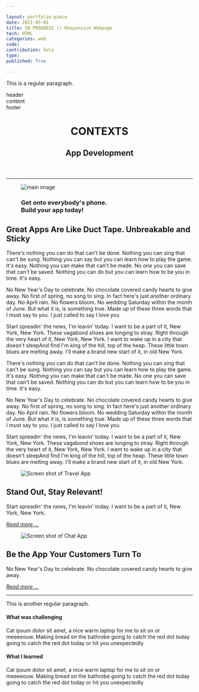 ```yaml
---

layout: portfolio-piece
date: 2021-05-01
title: IN PROGRESS || Responsive Webpage
tech: HTML
categories: web
code: 
contribution: Solo
type: 
published: True

---
```


This is a regular paragraph.

<div class = "hew">header</div>
<div class = "con">content</div>
<div class = "foo">footer </div>


<div id="container">
<header>
<div id = "business_name">
<h1>CONTEXTS</h1>
<h2>App Development</h2>
</div>
</header>

<hr/>

<section id="main">
<figure>
<picture>
<source media="(max-width: 400px)" srcset="get-on-everybodys-phone-400.jpg">
<source media="(max-width: 500px)" srcset="get-on-everybodys-phone-500.jpg">
<source media="(max-width: 600px)" srcset="get-on-everybodys-phone-600.jpg">
<source media="(max-width: 800px)" srcset="get-on-everybodys-phone-800.jpg">
<source media="(max-width: 1000px)" srcset="get-on-everybodys-phone-1000.jpg">
<source media="(max-width: 1200px)" srcset="get-on-everybodys-phone-1200.jpg">
<img alt="main image" src="get-on-everybodys-phone-1000.jpg">
</picture>
<h3>Get onto everybody's phone. <br/>Build your app today!</h3>
</figure>
</section>

<section id = "featured_article">
<article class = "main_article">
<h2>Great Apps Are Like Duct Tape. Unbreakable and Sticky</h2>   
<p class = "main_article_text">There's nothing you can do that can't be done. Nothing you can sing that can't be sung. Nothing you can say but you can learn how to play the game. It's easy. Nothing you can make that can't be made. No one you can save that can't be saved. Nothing you can do but you can learn how to be you in time. It's easy.</p>
<p class = "main_article_text">No New Year's Day to celebrate. No chocolate covered candy hearts to give away. No first of spring, no song to sing. In fact here's just another ordinary day. No April rain. No flowers bloom. No wedding Saturday within the month of June. But what it is, is something true. Made up of these three words that I must say to you. I just called to say I love you</p>  
<p class = "main_article_text">Start spreadin' the news, I'm leavin' today. I want to be a part of it, New York, New York. These vagabond shoes are longing to stray. Right through the very heart of it, New York, New York. I want to wake up in a city that doesn't sleepAnd find I'm king of the hill, top of the heap. These little town blues are melting away. I'll make a brand new start of it, in old New York.</p>   
<p class = "main_article_text">There's nothing you can do that can't be done. Nothing you can sing that can't be sung. Nothing you can say but you can learn how to play the game. It's easy. Nothing you can make that can't be made. No one you can save that can't be saved. Nothing you can do but you can learn how to be you in time. It's easy.</p>
<p class = "main_article_text">No New Year's Day to celebrate. No chocolate covered candy hearts to give away. No first of spring, no song to sing. In fact here's just another ordinary day. No April rain. No flowers bloom. No wedding Saturday within the month of June. But what it is, is something true. Made up of these three words that I must say to you. I just called to say I love you</p>  
<p class = "main_article_text">Start spreadin' the news, I'm leavin' today. I want to be a part of it, New York, New York. These vagabond shoes are longing to stray. Right through the very heart of it, New York, New York. I want to wake up in a city that doesn't sleepAnd find I'm king of the hill, top of the heap. These little town blues are melting away. I'll make a brand new start of it, in old New York.</p>            
</article>
</section>

<section id = "other_articles"> 
<article class = "small_article">
<figure>
<picture>
    <source media="(max-width: 400px)" srcset="travel-app-400.jpeg">
    <source media="(max-width: 600px)" srcset="travel-app-200.jpeg">
    <source media="(max-width: 900px)" srcset="travel-app-300.jpeg">
    <source media="(max-width: 1200px)" srcset="travel-app-400.jpeg">
    <img  alt = "Screen shot of Travel App" src="travel-app-400.jpeg">
</picture>
</figure>
<h2 class = "small_article_header">Stand Out, Stay Relevant!</h2>
<p class = "small_article_description">Start spreadin' the news, I'm leavin' today. I want to be a part of it, New York, New York.
</p>
<p><em><a href="">Read more ...</a></em></p>
</article>

<article class = "small_article">
<figure>
<picture>
    <source media="(max-width: 400px)" srcset="chat-app-400.jpeg">
    <source media="(max-width: 600px)" srcset="chat-app-200.jpeg">
    <source media="(max-width: 900px)" srcset="chat-app-300.jpeg">
    <source media="(max-width: 1200px)" srcset="chat-app-400.jpeg">
    <img  alt = "Screen shot of Chat App" src="chat-app-400.jpeg">
</picture>
</figure>
<h2 class = "small_article_header">Be the App Your Customers Turn To</h2>
<p class = "small_article_description">No New Year's Day to celebrate. No chocolate covered candy hearts to give away.
</p>
<p><em><a href="">Read more ...</a></em></p>
</article>
</section> 
<footer id = "contact">
<hr/>
<p>
<a href="#" class="fa fa-twitter" aria-hidden="true"></a>
<a href="#" class="fa fa-digg" aria-hidden="true"></a>
<a href="#" class="fa fa-facebook" aria-hidden="true"></a>
<a href="#" class="fa fa-google-plus" aria-hidden="true"></a>
</p>
</footer>
</div>












This is another regular paragraph.

#### What was challenging
Cat ipsum dolor sit amet, a nice warm laptop for me to sit on or meeeeouw. Making bread on the bathrobe going to catch the red dot today going to catch the red dot today or hit you unexpectedly

#### What I learned
Cat ipsum dolor sit amet, a nice warm laptop for me to sit on or meeeeouw. Making bread on the bathrobe going to catch the red dot today going to catch the red dot today or hit you unexpectedly
